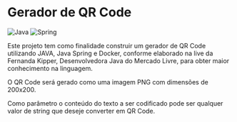 # Gerador de QR Code
![Java](https://img.shields.io/badge/java-%23ED8B00.svg?style=for-the-badge&logo=openjdk&logoColor=white) ![Spring](https://img.shields.io/badge/spring-%236DB33F.svg?style=for-the-badge&logo=spring&logoColor=white) 

Este projeto tem como finalidade construir um gerador de QR Code utilizando JAVA, Java Spring e Docker, conforme elaborado na live da Fernanda Kipper, Desenvolvedora Java do Mercado Livre, para obter maior conhecimento na linguagem.

O QR Code será gerado como uma imagem PNG com dimensões de 200x200.

Como parâmetro o conteúdo do texto a ser codificado pode ser qualquer valor de string que deseje converter em QR Code.

